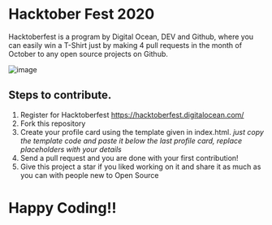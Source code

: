 

# Hacktober Fest 2020
Hacktoberfest is a program by Digital Ocean, DEV and Github, where you can easily win a T-Shirt just by making 4 pull requests in the month of October to any open source projects on Github.

![image](https://hacktoberfest.digitalocean.com/assets/HF-full-logo-b05d5eb32b3f3ecc9b2240526104cf4da3187b8b61963dd9042fdc2536e4a76c.svg)

## Steps to contribute.
1. Register for Hacktoberfest  https://hacktoberfest.digitalocean.com/
2. Fork this repository 
3. Create your profile card using the template given in index.html. *just copy the template code and paste it below the last profile card, replace placeholders with your details* 
4. Send a pull request and you are done with your first contribution!
5. Give this project a star if you liked working on it and share it as much as you can with people new to Open Source


# Happy Coding!!